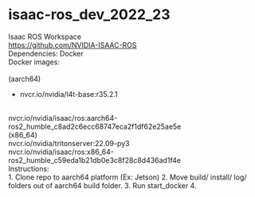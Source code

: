 # isaac-ros_dev_2022_23
Isaac ROS Workspace
<br>
https://github.com/NVIDIA-ISAAC-ROS
<br>
Dependencies: Docker
<br>
Docker images:
<br><br>
(aarch64)
<br>
* nvcr.io/nvidia/l4t-base:r35.2.1
<br>
nvcr.io/nvidia/isaac/ros:aarch64-ros2_humble_c8ad2c6ecc68747eca2f1df62e25ae5e
<br>
(x86_64)
<br>
nvcr.io/nvidia/tritonserver:22.09-py3
<br>
nvcr.io/nvidia/isaac/ros:x86_64-ros2_humble_c59eda1b21db0e3c8f28c8d436ad1f4e
<br>
Instructions:
<br>
1. Clone repo to aarch64 platform (Ex: Jetson)
2. Move build/ install/ log/ folders out of aarch64 build folder.
3. Run start_docker
4. 
